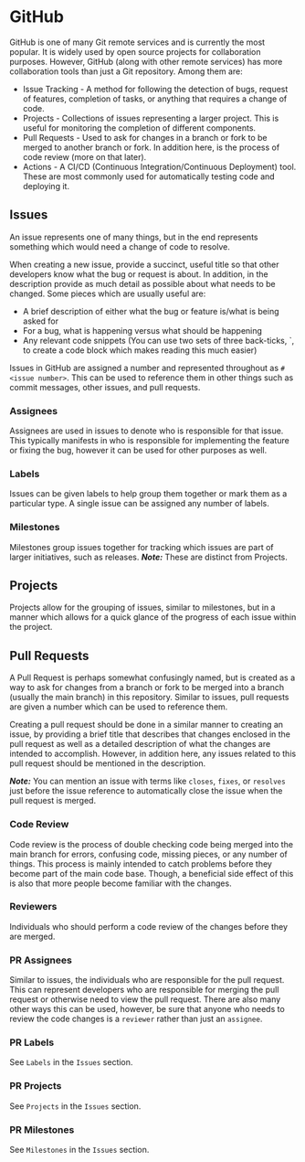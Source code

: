# GitHub

<!-- TODO: Add visuals for these operations -->

GitHub is one of many Git remote services and is currently the most popular. It is
widely used by open source projects for collaboration purposes. However, GitHub
(along with other remote services) has more collaboration tools than just a
Git repository. Among them are:

- Issue Tracking - A method for following the detection of bugs, request of
features, completion of tasks, or anything that requires a change of code.
- Projects - Collections of issues representing a larger project. This is useful
for monitoring the completion of different components.
- Pull Requests - Used to ask for changes in a branch or fork to be merged to
another branch or fork. In addition here, is the process of code review (more
on that later).
- Actions - A CI/CD (Continuous Integration/Continuous Deployment) tool. These
are most commonly used for automatically testing code and deploying it.

## Issues

An issue represents one of many things, but in the end represents something which
would need a change of code to resolve.

When creating a new issue, provide a succinct, useful title so that other
developers know what the bug or request is about. In addition, in the description
provide as much detail as possible about what needs to be changed. Some pieces
which are usually useful are:

- A brief description of either what the bug or feature is/what is being asked for
- For a bug, what is happening versus what should be happening
- Any relevant code snippets (You can use two sets of three back-ticks, `, to
create a code block which makes reading this much easier)

Issues in GitHub are assigned a number and represented throughout as `#<issue number>`. This can be used to reference them in other things such as commit
messages, other issues, and pull requests.

### Assignees

Assignees are used in issues to denote who is responsible for that issue. This
typically manifests in who is responsible for implementing the feature or fixing
the bug, however it can be used for other purposes as well.

### Labels

Issues can be given labels to help group them together or mark them as a
particular type. A single issue can be assigned any number of labels.

### Milestones

Milestones group issues together for tracking which issues are part of larger
initiatives, such as releases. ***Note:*** These are distinct from Projects.

## Projects

Projects allow for the grouping of issues, similar to milestones, but in a manner
which allows for a quick glance of the progress of each issue within the project.

## Pull Requests

A Pull Request is perhaps somewhat confusingly named, but is created as a way to
ask for changes from a branch or fork to be merged into a branch (usually the
main branch) in this repository. Similar to issues, pull requests are given a
number which can be used to reference them.

Creating a pull request should be done in a similar manner to creating an issue,
by providing a brief title that describes that changes enclosed in the pull
request as well as a detailed description of what the changes are intended to
accomplish. However, in addition here, any issues related to this pull request
should be mentioned in the description.

***Note:*** You can mention an issue with terms like `closes`, `fixes`, or
`resolves` just before the issue reference to automatically close the issue
when the pull request is merged.

### **Code Review**

Code review is the process of double checking code being merged into the
main branch for errors, confusing code, missing pieces, or any number of things.
This process is mainly intended to catch problems before they become part of
the main code base. Though, a beneficial side effect of this is also that more
people become familiar with the changes.

### Reviewers

Individuals who should perform a code review of the changes before they are
merged.

### PR Assignees

Similar to issues, the individuals who are responsible for the pull request. This
can represent developers who are responsible for merging the pull request or
otherwise need to view the pull request. There are also many other ways this
can be used, however, be sure that anyone who needs to review the code changes
is a `reviewer` rather than just an `assignee`.

### PR Labels

See `Labels` in the `Issues` section.

### PR Projects

See `Projects` in the `Issues` section.

### PR Milestones

See `Milestones` in the `Issues` section.
